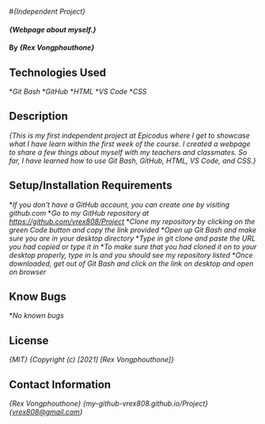 #_{Independent Project}_

#### _{Webpage about myself.}_

#### By  _**{Rex Vongphouthone}**_

## Technologies Used

*_Git Bash_
*_GitHub_
*_HTML_
*_VS Code_
*_CSS_

## Description

_{This is my first independent project at Epicodus where I get to showcase what I have learn within the first week of the course. I created a webpage to share a few things about myself with my teachers and classmates. So far, I have learned how to use Git Bash, GitHub, HTML, VS Code, and CSS.}_

## Setup/Installation Requirements

*_If you don't have a GitHub account, you can create one by visiting github.com_
*_Go to my GitHub repository at https://github.com/vrex808/Project_
*_Clone my repository by clicking on the green Code button and copy the link provided_
*_Open up Git Bash and make sure you are in your desktop directory_
*_Type in git clone and paste the URL you had copied or type it in_
*_To make sure that you had cloned it on to your desktop properly, type in ls and you should see my repository listed_
*_Once downloaded, get out of Git Bash and click on the link on desktop and open on browser_

## Know Bugs

*_No known bugs_

## License

_{MIT}_
_{Copyright (c) [2021] [Rex Vongphouthone]}_

## Contact Information

_{Rex Vongphouthone}_
_{my-github-vrex808.github.io/Project}_
_{vrex808@gmail.com}_